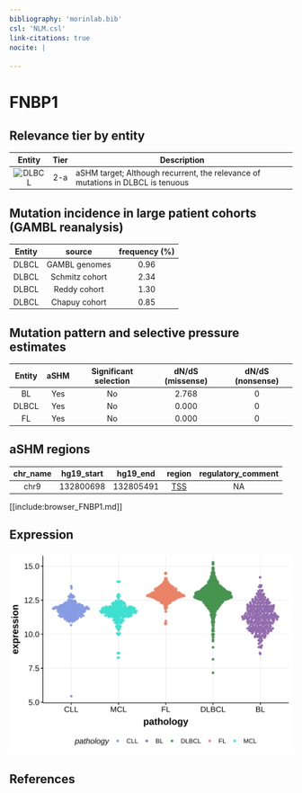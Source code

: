 ```yaml
---
bibliography: 'morinlab.bib'
csl: 'NLM.csl'
link-citations: true
nocite: |
  
---
```

# FNBP1

## Relevance tier by entity

|Entity|Tier|Description                              |
|:------:|:----:|-----------------------------------------|
|![DLBCL](images/icons/tables/DLBCL_tier2.png) |2-a | aSHM target; Although recurrent, the relevance of mutations in DLBCL is tenuous |

## Mutation incidence in large patient cohorts (GAMBL reanalysis)

|Entity|source        |frequency (%)|
|:------:|:--------------:|:-------------:|
|DLBCL |GAMBL genomes |0.96         |
|DLBCL |Schmitz cohort|2.34         |
|DLBCL |Reddy cohort  |1.30         |
|DLBCL |Chapuy cohort |0.85         |

## Mutation pattern and selective pressure estimates

|Entity|aSHM|Significant selection|dN/dS (missense)|dN/dS (nonsense)|
|:------:|:----:|:---------------------:|:----------------:|:----------------:|
|BL    |Yes |No                   |2.768           |0               |
|DLBCL |Yes |No                   |0.000           |0               |
|FL    |Yes |No                   |0.000           |0               |

## aSHM regions

|chr_name|hg19_start|hg19_end |region                                                                                     |regulatory_comment|
|:--------:|:----------:|:---------:|:-------------------------------------------------------------------------------------------:|:------------------:|
|chr9    |132800698 |132805491|[TSS](https://genome.ucsc.edu/s/rdmorin/GAMBL%20hg19?position=chr9%3A132800698%2D132805491)|NA                |


[[include:browser_FNBP1.md]]

## Expression
![](images/gene_expression/FNBP1_by_pathology.svg)
<!-- ORIGIN: Unknown -->

## References

